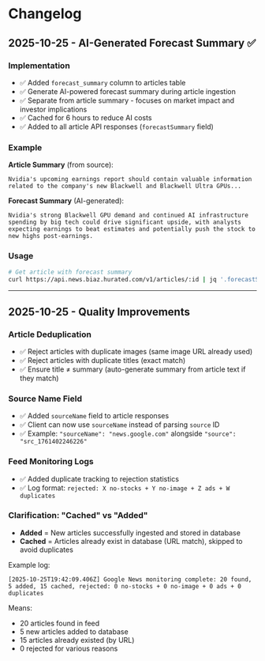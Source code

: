 # Changelog

## 2025-10-25 - AI-Generated Forecast Summary ✅

### Implementation
- ✅ Added `forecast_summary` column to articles table
- ✅ Generate AI-powered forecast summary during article ingestion
- ✅ Separate from article summary - focuses on market impact and investor implications
- ✅ Cached for 6 hours to reduce AI costs
- ✅ Added to all article API responses (`forecastSummary` field)

### Example
**Article Summary** (from source):
```
Nvidia's upcoming earnings report should contain valuable information related to the company's new Blackwell and Blackwell Ultra GPUs...
```

**Forecast Summary** (AI-generated):
```
Nvidia's strong Blackwell GPU demand and continued AI infrastructure spending by big tech could drive significant upside, with analysts expecting earnings to beat estimates and potentially push the stock to new highs post-earnings.
```

### Usage
```bash
# Get article with forecast summary
curl https://api.news.biaz.hurated.com/v1/articles/:id | jq '.forecastSummary'
```

---

## 2025-10-25 - Quality Improvements

### Article Deduplication
- ✅ Reject articles with duplicate images (same image URL already used)
- ✅ Reject articles with duplicate titles (exact match)
- ✅ Ensure title ≠ summary (auto-generate summary from article text if they match)

### Source Name Field
- ✅ Added `sourceName` field to article responses
- ✅ Client can now use `sourceName` instead of parsing `source` ID
- ✅ Example: `"sourceName": "news.google.com"` alongside `"source": "src_1761402246226"`

### Feed Monitoring Logs
- ✅ Added duplicate tracking to rejection statistics
- ✅ Log format: `rejected: X no-stocks + Y no-image + Z ads + W duplicates`

### Clarification: "Cached" vs "Added"
- **Added** = New articles successfully ingested and stored in database
- **Cached** = Articles already exist in database (URL match), skipped to avoid duplicates

Example log:
```
[2025-10-25T19:42:09.406Z] Google News monitoring complete: 20 found, 5 added, 15 cached, rejected: 0 no-stocks + 0 no-image + 0 ads + 0 duplicates
```

Means:
- 20 articles found in feed
- 5 new articles added to database
- 15 articles already existed (by URL)
- 0 rejected for various reasons
